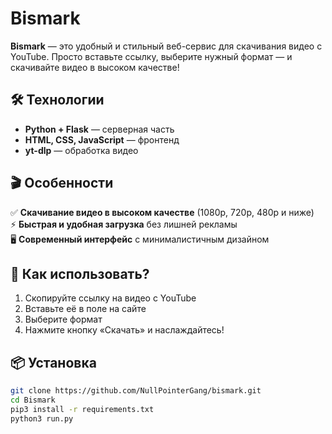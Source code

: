 # Bismark  

**Bismark** — это удобный и стильный веб-сервис для скачивания видео с YouTube. Просто вставьте ссылку, выберите нужный формат — и скачивайте видео в высоком качестве!  

## 🛠 Технологии  

- **Python + Flask** — серверная часть  
- **HTML, CSS, JavaScript** — фронтенд  
- **yt-dlp** — обработка видео

## 🎬 Особенности

✅ **Скачивание видео в высоком качестве** (1080p, 720p, 480p и ниже)  
⚡ **Быстрая и удобная загрузка** без лишней рекламы   
🖥 **Современный интерфейс** с минималистичным дизайном  

## 🚀 Как использовать?

1. Скопируйте ссылку на видео с YouTube  
2. Вставьте её в поле на сайте  
3. Выберите формат 
4. Нажмите кнопку «Скачать» и наслаждайтесь!  

## 📦 Установка

```bash
git clone https://github.com/NullPointerGang/bismark.git
cd Bismark
pip3 install -r requirements.txt
python3 run.py
```
